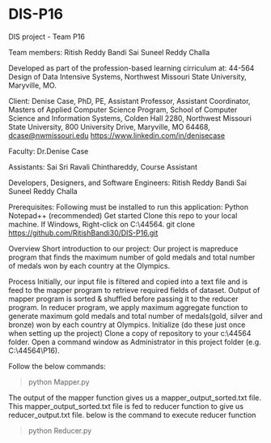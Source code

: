 # DIS-P16
DIS project - Team P16

Team members: 
Ritish Reddy Bandi 
Sai Suneel Reddy Challa

Developed as part of the profession-based learning cirriculum at:
44-564 Design of Data Intensive Systems, Northwest Missouri State University, Maryville, MO.

Client:
Denise Case, PhD, PE, Assistant Professor, Assistant Coordinator, Masters of Applied Computer Science Program, School of Computer Science and Information Systems, Colden Hall 2280, Northwest Missouri State University, 800 University Drive, Maryville, MO 64468, dcase@nwmissouri.edu 
https://www.linkedin.com/in/denisecase

Faculty:
Dr.Denise Case

Assistants:
Sai Sri Ravali Chinthareddy, Course Assistant

Developers, Designers, and Software Engineers:
Ritish Reddy Bandi 
Sai Suneel Reddy Challa

Prerequisites:
Following must be installed to run this application:
Python
Notepad++ (recommended)
Get started
Clone this repo to your local machine. 
If Windows, 
Right-click on C:\44564.
git clone https://github.com/RitishBandi30/DIS-P16.git

Overview
Short introduction to our project:
Our project is mapreduce program that finds the maximum number of gold medals and total number of medals won by each country at the Olympics.

Process
Initially, our input file is filtered and copied into a text file and is feed to the mapper program to retrieve required fields of dataset. Output of mapper program is sorted & shuffled before passing it to the reducer program. In reducer program, we apply maximum aggregate function to generate maximum gold medals and total number of medals(gold, silver and bronze) won by each country at Olympics.
Initialize (do these just once when setting up the project)
Clone a copy of repository to your c:\44564 folder.
Open a command window as Administrator in this project folder (e.g. C:\44564\P16).

Follow the below commands:
>python Mapper.py

The output of the mapper function gives us a mapper_output_sorted.txt file.
This mapper_output_sorted.txt file is fed to reducer function to give us reducer_output.txt file.
below is the command to execute reducer function

>python Reducer.py
